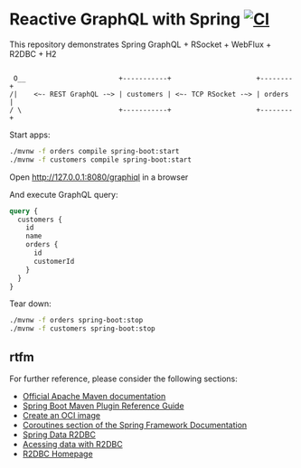 # Reactive GraphQL with Spring [![CI](https://github.com/daggerok/spring-graphql-example/actions/workflows/ci.yaml/badge.svg)](https://github.com/daggerok/spring-graphql-example/actions/workflows/ci.yaml)
This repository demonstrates Spring GraphQL + RSocket + WebFlux + R2DBC + H2

```

 O__                       +-----------+                     +--------+
/|    <~- REST GraphQL -~> | customers | <~- TCP RSocket -~> | orders |
/ \                        +-----------+                     +--------+
```

Start apps:

```bash
./mvnw -f orders compile spring-boot:start
./mvnw -f customers compile spring-boot:start
```

Open http://127.0.0.1:8080/graphiql in a browser

And execute GraphQL query:

```graphql
query {
  customers {
    id
    name
    orders {
      id
      customerId
    }
  }
}
```

Tear down:

```bash
./mvnw -f orders spring-boot:stop
./mvnw -f customers spring-boot:stop
```

## rtfm

For further reference, please consider the following sections:

* [Official Apache Maven documentation](https://maven.apache.org/guides/index.html)
* [Spring Boot Maven Plugin Reference Guide](https://docs.spring.io/spring-boot/docs/2.6.0/maven-plugin/reference/html/)
* [Create an OCI image](https://docs.spring.io/spring-boot/docs/2.6.0/maven-plugin/reference/html/#build-image)
* [Coroutines section of the Spring Framework Documentation](https://docs.spring.io/spring/docs/5.3.13/spring-framework-reference/languages.html#coroutines)
* [Spring Data R2DBC](https://docs.spring.io/spring-boot/docs/2.6.0/reference/html/spring-boot-features.html#boot-features-r2dbc)
* [Acessing data with R2DBC](https://spring.io/guides/gs/accessing-data-r2dbc/)
* [R2DBC Homepage](https://r2dbc.io)
